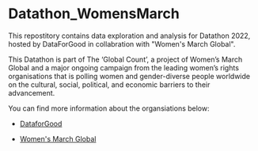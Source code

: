 # Datathon_WomensMarch
This repostitory contains data exploration and analysis for Datathon 2022, hosted by DataForGood in collabration with "Women's March Global".

This Datathon is part of The ‘Global Count’, a project of Women’s March Global and a major ongoing campaign from the leading women’s rights organisations that is polling women and gender-diverse people worldwide on the cultural, social, political, and economic barriers to their advancement.

You can find more information about the organsiations below:

* [DataforGood](www.linkedin.com/company/data-for-good-waterloo-region/)

* [Women's March Global](https://womensmarchglobal.org/about/)
